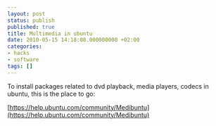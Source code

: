 ```yaml
---
layout: post
status: publish
published: true
title: Multimedia in ubuntu
date: 2010-05-15 14:18:08.000000000 +02:00
categories:
- hacks
- software
tags: []
---
```

To install packages related to dvd playback, media players, codecs in ubuntu, this is the place to go:

[https://help.ubuntu.com/community/Medibuntu](https://help.ubuntu.com/community/Medibuntu)
